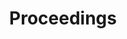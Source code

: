 ---
title: "Proceedings"
description: "The proceedings from the workshop are now available online. This collection features comprehensive papers and detailed discussions on Adaptive XAI, offering valuable insights and research findings to the community."
layout: redirect.njk
redirect_to: https://iuiworkshops.github.io/2024/
---